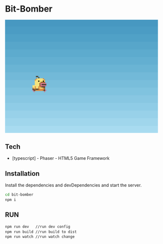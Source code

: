 # Bit-Bomber 

![Getting Started](./screenshot/sc-001.png)

## Tech
- [typescript] - Phaser - HTML5 Game Framework

## Installation
Install the dependencies and devDependencies and start the server.

```sh
cd bit-bomber
npm i
```

## RUN

```sh
npm run dev   //run dev config
npm run build //run build to dist
npm run watch //run watch change
```
